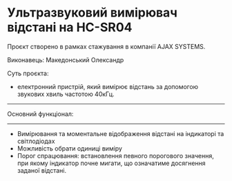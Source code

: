 
# Ультразвуковий вимірювач відстані на HC-SR04

Проєкт створено в рамках стажування в компанії AJAX SYSTEMS.

Виконавець: Македонський Олександр

Суть проєкта: 
* електронний пристрій, який вимірює відстань за допомогою звукових хвиль частотою 40кГц. 
___

Основний функціонал: 
___
* Вимірювання та моментальне відображення відстані на індикаторі та світлодіодах
* Можливість обрати одиниці виміру
* Порог спрацювання: встановлення певного порогового значення, при якому індикатор почне мигати, що означатиме досягнення заданої відстані.


